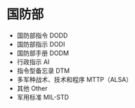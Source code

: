 # 国防部

* 国防部指令 DODD
* 国防部指示 DODI
* 国防部手册 DODM
* 行政指示 AI
* 指令型备忘录 DTM
* 多军种战术、技术和程序 MTTP（ALSA）
* 其他 Other
* 军用标准 MIL-STD
